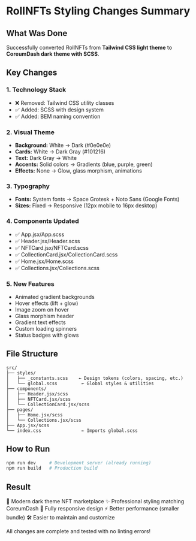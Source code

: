 # RollNFTs Styling Changes Summary

## What Was Done

Successfully converted RollNFTs from **Tailwind CSS light theme** to **CoreumDash dark theme with SCSS**.

## Key Changes

### 1. Technology Stack
- ❌ Removed: Tailwind CSS utility classes
- ✅ Added: SCSS with design system
- ✅ Added: BEM naming convention

### 2. Visual Theme
- **Background:** White → Dark (#0e0e0e)
- **Cards:** White → Dark Gray (#101216)
- **Text:** Dark Gray → White
- **Accents:** Solid colors → Gradients (blue, purple, green)
- **Effects:** None → Glow, glass morphism, animations

### 3. Typography
- **Fonts:** System fonts → Space Grotesk + Noto Sans (Google Fonts)
- **Sizes:** Fixed → Responsive (12px mobile to 16px desktop)

### 4. Components Updated
- ✅ App.jsx/App.scss
- ✅ Header.jsx/Header.scss
- ✅ NFTCard.jsx/NFTCard.scss
- ✅ CollectionCard.jsx/CollectionCard.scss
- ✅ Home.jsx/Home.scss
- ✅ Collections.jsx/Collections.scss

### 5. New Features
- Animated gradient backgrounds
- Hover effects (lift + glow)
- Image zoom on hover
- Glass morphism header
- Gradient text effects
- Custom loading spinners
- Status badges with glows

## File Structure

```
src/
├── styles/
│   ├── _constants.scss    ← Design tokens (colors, spacing, etc.)
│   └── global.scss         ← Global styles & utilities
├── components/
│   ├── Header.jsx/scss
│   ├── NFTCard.jsx/scss
│   └── CollectionCard.jsx/scss
├── pages/
│   ├── Home.jsx/scss
│   └── Collections.jsx/scss
├── App.jsx/scss
└── index.css               ← Imports global.scss
```

## How to Run

```bash
npm run dev     # Development server (already running)
npm run build   # Production build
```

## Result

🎨 Modern dark theme NFT marketplace
✨ Professional styling matching CoreumDash
📱 Fully responsive design
⚡ Better performance (smaller bundle)
🛠️ Easier to maintain and customize

All changes are complete and tested with no linting errors!

